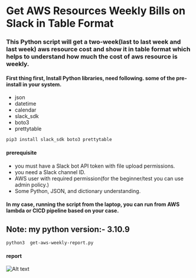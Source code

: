 # Get AWS Resources Weekly Bills on Slack in Table Format

### This Python script will get a two-week(last to last week and last week) aws resource cost and show it in table format which helps to understand how much the cost of aws resource is weekly.
#### First thing first, Install Python libraries, need following. some of the pre-install in your system.
- json
- datetime
- calendar
- slack_sdk
- boto3
- prettytable

```
pip3 install slack_sdk boto3 prettytable
```


#### prerequisite
* you must have a Slack bot API token with file upload permissions.
* you need a Slack channel ID.
* AWS user with required permission(for the beginner/test you can use admin policy.)
* Some Python, JSON, and  dictionary understanding.

#### In my case, running the script from the laptop, you can run from AWS lambda or CICD pipeline based on your case.
## Note: my python version:- 3.10.9 


```
python3  get-aws-weekly-report.py
```

#### report
![Alt text](///Users/ankur.gupta/Desktop/%5C/Screenshot%202023-06-30%20at%2011.48.52%20AM.png?raw=true "Optional Title")
